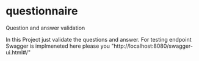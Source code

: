 # questionnaire
Question and answer validation

In this Project just validate the questions and answer.
For testing endpoint  Swagger is implmeneted here please you "http://localhost:8080/swagger-ui.html#/"
